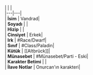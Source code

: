 |  |  |<br>|---|---|<br>| **İsim** | Vandrad|<br>| **Soyadı** | |<br>| **Hizip** | |<br>| **Cinsiyet** | Erkek|<br>| **Irk** | #Race/Dwarf|<br>| **Sınıf** | #Class/Paladin|<br>| **Kütük** | [[Altbrück]]|<br>| **Münasebet** | #Münasebet/Parti - Eski|<br>| **Karakter Betimi** | |<br>| **İlave Notlar** | Onurcan'ın karakteri|<br>